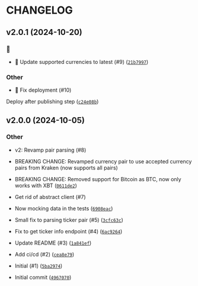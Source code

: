 # CHANGELOG


## v2.0.1 (2024-10-20)

### :bug:

* :bug: Update supported currencies to latest (#9) ([`21b7997`](https://github.com/marc-at-brightnight/krakenpull/commit/21b79971f1eda1c74e360a75b3b37392ef1f1af9))

### Other

* 🚀 Fix deployment (#10)

Deploy after publishing step ([`c24e08b`](https://github.com/marc-at-brightnight/krakenpull/commit/c24e08bf078e6431035978eba2a70daf2219d944))


## v2.0.0 (2024-10-05)

### Other

* v2: Revamp pair parsing (#8)

* BREAKING CHANGE: Revamped currency pair to use accepted currency pairs from Kraken (now supports all pairs)
* BREAKING CHANGE: Removed support for Bitcoin as BTC, now only works with XBT ([`0611de2`](https://github.com/marc-at-brightnight/krakenpull/commit/0611de2aa1137b35e7ec2e34ee747e9ae4bbe47c))

* Get rid of abstract client (#7)

- Now mocking data in the tests ([`6908eac`](https://github.com/marc-at-brightnight/krakenpull/commit/6908eac80de8e451f6250b3122251e68dea64251))

* Small fix to parsing ticker pair (#5) ([`3cfc63c`](https://github.com/marc-at-brightnight/krakenpull/commit/3cfc63ce12be2555034e3350e3d5290b2921d855))

* Fix to get ticker info endpoint (#4) ([`6ac9264`](https://github.com/marc-at-brightnight/krakenpull/commit/6ac92643ff4e15efeea800c03701807d2f07e9c8))

* Update README (#3) ([`1a841ef`](https://github.com/marc-at-brightnight/krakenpull/commit/1a841eff321eb4ff79fb6de0e1ecc1f934c6aedd))

* Add ci/cd (#2) ([`cea8e79`](https://github.com/marc-at-brightnight/krakenpull/commit/cea8e79b5f05011839830b47e5c4a8c1d19eeeca))

* Initial (#1) ([`5ba2974`](https://github.com/marc-at-brightnight/krakenpull/commit/5ba2974b8a863f054c91492a206bab607d982406))

* Initial commit ([`4967070`](https://github.com/marc-at-brightnight/krakenpull/commit/4967070b3653171322e80575edf7ff927631096e))
